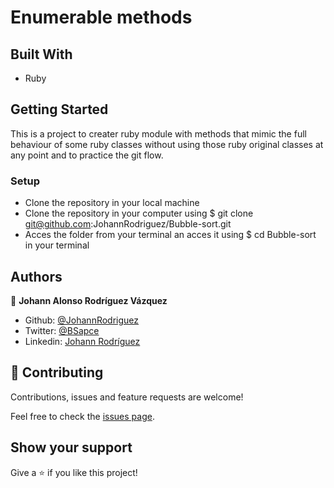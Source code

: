 # Enumerable methods

## Built With

- Ruby

## Getting Started

This is a project to creater ruby module with methods that mimic the full behaviour of some ruby classes without using those ruby original classes at any point and to practice the git flow.

### Setup
- Clone the repository in your local machine
- Clone the repository in your computer using $ git clone git@github.com:JohannRodriguez/Bubble-sort.git
- Acces the folder from your terminal an acces it using $ cd Bubble-sort in your terminal


## Authors

👤 **Johann Alonso Rodríguez Vázquez**

- Github: [@JohannRodriguez](https://github.com/JohannRodriguez)
- Twitter: [@BSapce](https://https://twitter.com/BSapce)
- Linkedin: [Johann Rodríguez](https://www.linkedin.com/in/johann-alonso-rodr%C3%ADguez-v%C3%A1zquez-25b07719a/)


## 🤝 Contributing

Contributions, issues and feature requests are welcome!

Feel free to check the [issues page](https://github.com/JohannRodriguez/Enumerable-methods/issues).

## Show your support

Give a ⭐️ if you like this project!
